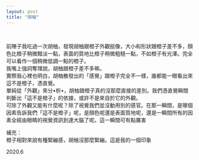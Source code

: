 ```yaml
---
layout: post
title: "胡柚"
---
```


  
&nbsp;
&nbsp;



前陣子我吃過一次胡柚，發現胡柚跟橙子外觀挺像，大小和形狀跟橙子差不多，顏色比橙子稍微黯淡一點，表面的質地比橙子稍微粗糙一點，不如橙子有光澤。完全可以看作一個稍微低調一點的橙子。
<br>我嘴上強詞奪理說，胡柚跟橙子差不多嘛。
<br>實際我心裡也明白，胡柚散發出的「感覺」跟橙子完全不一樣，誰都能一眼看出來這不是橙子，憑直覺。
<br>單純從「外觀」來分•析•，胡柚跟橙子真的沒那麼直接的差別。我們憑直覺瞬間判斷出「這不是橙子」的依據，或許不是來自於它的外觀。
<br>可除了外觀又能有什麼呢？除了視覺我們並沒動用別的感官。在那一瞬間，是哪個因素告訴我們「這不是橙子」呢，是顏色呢還是表面質地呢，還是一瞬間所有的因素全經由眼睛的視覺資訊到達大腦了呢。這一瞬間可有點厲害

補充：
<br>橙子相對來說有種緊繃感，胡柚沒那麼緊繃。這是我的一個印象

2020.6